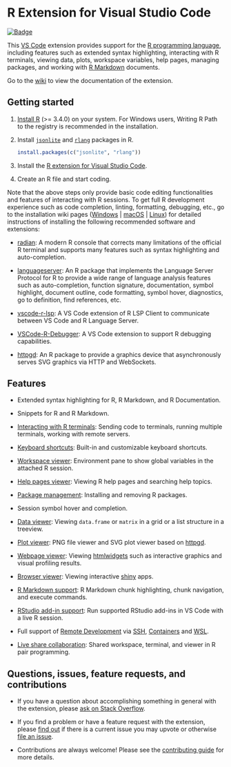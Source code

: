 # R Extension for Visual Studio Code

[![Badge](https://aka.ms/vsls-badge)](https://aka.ms/vsls)

This [VS Code](https://code.visualstudio.com/) extension provides support for the [R programming language](https://www.r-project.org), including features such as
extended syntax highlighting, interacting with R terminals, viewing data, plots, workspace variables, help pages, managing packages, and working with [R Markdown](https://rmarkdown.rstudio.com/) documents.

Go to the [wiki](https://github.com/Ikuyadeu/vscode-R/wiki) to view the documentation of the extension.

## Getting started

1. [Install R](https://cloud.r-project.org/) (>= 3.4.0) on your system. For Windows users, Writing R Path to the registry is recommended in the installation.

2. Install [`jsonlite`](https://github.com/jeroen/jsonlite) and [`rlang`](https://github.com/r-lib/rlang) packages in R.

    ```r
    install.packages(c("jsonlite", "rlang"))
    ```

3. Install the [R extension for Visual Studio Code](https://marketplace.visualstudio.com/items?itemName=Ikuyadeu.r).

4. Create an R file and start coding.

Note that the above steps only provide basic code editing functionalities and features of interacting with R sessions. To get full R development experience such as code completion, linting, formatting, debugging, etc., go to the installation wiki pages ([Windows](https://github.com/Ikuyadeu/vscode-R/wiki/Installation:-Windows) | [macOS](https://github.com/Ikuyadeu/vscode-R/wiki/Installation:-macOS) | [Linux](https://github.com/Ikuyadeu/vscode-R/wiki/Installation:-Linux)) for detailed instructions of installing the following recommended software and extensions:

* [radian](https://github.com/randy3k/radian): A modern R console that corrects many limitations of the official R terminal and supports many features such as syntax highlighting and auto-completion.

* [languageserver](https://github.com/REditorSupport/languageserver): An R package that implements the Language Server Protocol for R to provide a wide range of language analysis features such as auto-completion, function signature, documentation, symbol highlight, document outline, code formatting, symbol hover, diagnostics, go to definition, find references, etc.

* [vscode-r-lsp](https://marketplace.visualstudio.com/items?itemName=REditorSupport.r-lsp): A VS Code extension of R LSP Client to communicate between VS Code and R Language Server.

* [VSCode-R-Debugger](https://github.com/ManuelHentschel/VSCode-R-Debugger): A VS Code extension to support R debugging capabilities.

* [httpgd](https://github.com/nx10/httpgd): An R package to provide a graphics device that asynchronously serves SVG graphics via HTTP and WebSockets.

## Features

* Extended syntax highlighting for R, R Markdown, and R Documentation.

* Snippets for R and R Markdown.

* [Interacting with R terminals](https://github.com/Ikuyadeu/vscode-R/wiki/Interacting-with-R-terminals): Sending code to terminals, running multiple terminals, working with remote servers.

* [Keyboard shortcuts](https://github.com/Ikuyadeu/vscode-R/wiki/Keyboard-shortcuts): Built-in and customizable keyboard shortcuts.

* [Workspace viewer](https://github.com/Ikuyadeu/vscode-R/wiki/Sidebar-user-interface#workspace-viewer): Environment pane to show global variables in the attached R session.

* [Help pages viewer](https://github.com/Ikuyadeu/vscode-R/wiki/Sidebar-user-interface#help-pages-viewer): Viewing R help pages and searching help topics.

* [Package management](https://github.com/Ikuyadeu/vscode-R/wiki/Sidebar-user-interface#package-management): Installing and removing R packages.

* Session symbol hover and completion.

* [Data viewer](https://github.com/Ikuyadeu/vscode-R/wiki/Interactive-viewers#data-viewer): Viewing `data.frame` or `matrix` in a grid or a list structure in a treeview.

* [Plot viewer](https://github.com/Ikuyadeu/vscode-R/wiki/Plot-viewer): PNG file viewer and SVG plot viewer based on [httpgd](https://github.com/nx10/httpgd).

* [Webpage viewer](https://github.com/Ikuyadeu/vscode-R/wiki/Interactive-viewers#webpage-viewer): Viewing [htmlwidgets](www.htmlwidgets.org) such as interactive graphics and visual profiling results.

* [Browser viewer](https://github.com/Ikuyadeu/vscode-R/wiki/Interactive-viewers#browser-viewer): Viewing interactive [shiny](https://shiny.rstudio.com) apps.

* [R Markdown support](https://github.com/Ikuyadeu/vscode-R/wiki/R-Markdown): R Markdown chunk highlighting, chunk navigation, and execute commands.

* [RStudio add-in support](https://github.com/Ikuyadeu/vscode-R/wiki/RStudio-addin-support): Run supported RStudio add-ins in VS Code with a live R session.

* Full support of [Remote Development](https://code.visualstudio.com/docs/remote/remote-overview) via [SSH](https://code.visualstudio.com/docs/remote/ssh), [Containers](https://code.visualstudio.com/docs/remote/containers) and [WSL](https://code.visualstudio.com/docs/remote/wsl).

* [Live share collaboration](https://github.com/Ikuyadeu/vscode-R/wiki/Live-share-collaboration): Shared workspace, terminal, and viewer in R pair programming.

## Questions, issues, feature requests, and contributions

* If you have a question about accomplishing something in general with the extension, please [ask on Stack Overflow](https://stackoverflow.com/questions/tagged/visual-studio-code+r).

* If you find a problem or have a feature request with the extension, please [find out](https://github.com/Ikuyadeu/vscode-R/issues) if there is a current issue you may upvote or otherwise [file an issue](https://github.com/Ikuyadeu/vscode-R/issues/new/choose).

* Contributions are always welcome! Please see the [contributing guide](https://github.com/Ikuyadeu/vscode-R/wiki/Contributing) for more details.
